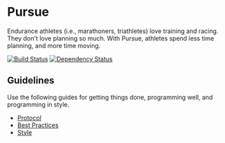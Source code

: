 Pursue
======

Endurance athletes (i.e., marathoners, triathletes) love training and racing.
They don't love planning so much. With Pursue, athletes spend less time
planning, and more time moving.

[![Build Status](https://travis-ci.org/rossta/pursue.svg)](https://travis-ci.org/rossta/pursue) [![Dependency Status](https://gemnasium.com/rossta/pursue.svg)](https://gemnasium.com/rossta/pursue)

Guidelines
----------

Use the following guides for getting things done, programming well, and
programming in style.

* [Protocol](http://github.com/thoughtbot/guides/blob/master/protocol)
* [Best Practices](http://github.com/thoughtbot/guides/blob/master/best-practices)
* [Style](http://github.com/thoughtbot/guides/blob/master/style)

